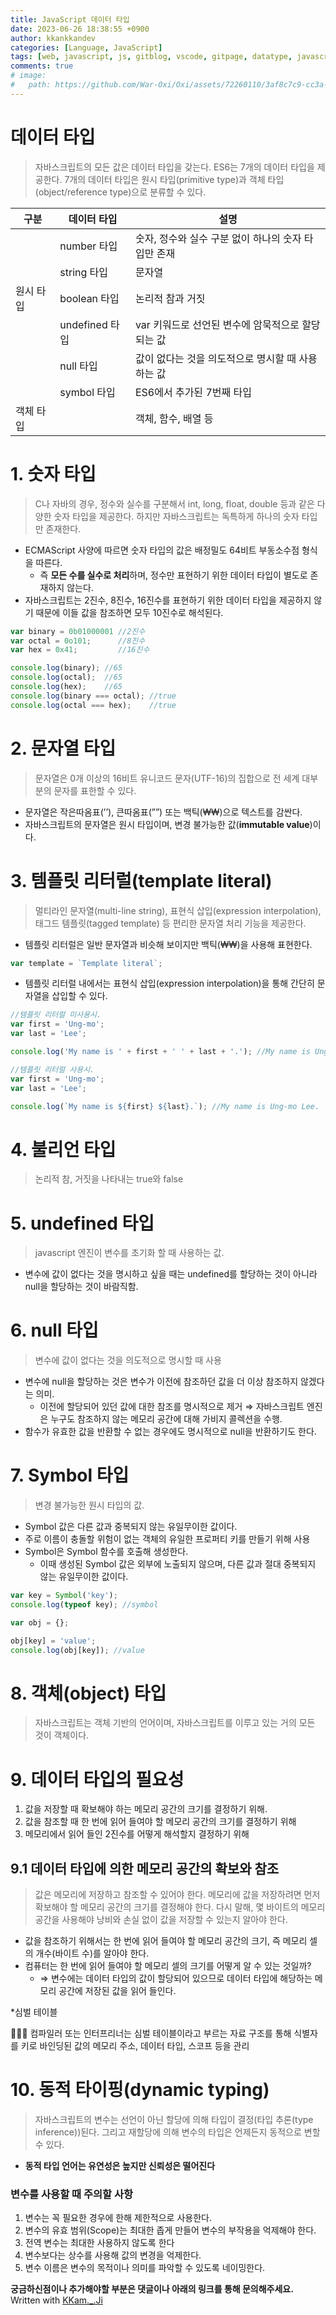 ```yaml
---
title: JavaScript 데이터 타입
date: 2023-06-26 18:38:55 +0900
author: kkankkandev
categories: [Language, JavaScript]
tags: [web, javascript, js, gitblog, vscode, gitpage, datatype, javascript data type]     # TAG names should always be lowercase
comments: true
# image:
#   path: https://github.com/War-Oxi/Oxi/assets/72260110/3af8c7c9-cc3a-4fed-84d5-c736bad8ba53
---
```


# 데이터 타입

> 자바스크립트의 모든 값은 데이터 타입을 갖는다. ES6는 7개의 데이터 타입을 제공한다. 7개의 데이터 타입은 원시 타입(primitive type)과 객체 타입(object/reference type)으로 분류할 수 있다.
> 

| 구분 | 데이터 타입 | 설명 |
| --- | --- | --- |
|  | number 타입 | 숫자, 정수와 실수 구분 없이 하나의 숫자 타입만 존재 |
|  | string 타입 | 문자열 |
| 원시 타입 | boolean 타입 | 논리적 참과 거짓 |
|  | undefined 타입 |  var 키워드로 선언된 변수에 암묵적으로 할당되는 값 |
|  | null 타입 | 값이 없다는 것을 의도적으로 명시할 때 사용하는 값 |
|  | symbol 타입 | ES6에서 추가된 7번째 타입 |
| 객체 타입 |  | 객체, 함수, 배열 등 |

# 1. 숫자 타입

> C나 자바의 경우, 정수와 실수를 구분해서 int, long, float, double 등과 같은 다양한 숫자 타입을 제공한다. 하지만 자바스크립트는 독특하게 하나의 숫자 타입만 존재한다.
> 
- ECMAScript 사양에 따르면 숫자 타입의 값은 배정밀도 64비트 부동소수점 형식을 따른다.
    - 즉 **모든 수를 실수로 처리**하며, 정수만 표현하기 위한 데이터 타입이 별도로 존재하지 않는다.
- 자바스크립트는 2진수, 8진수, 16진수를 표현하기 위한 데이터 타입을 제공하지 않기 때문에 이들 값을 참조하면 모두 10진수로 해석된다.
    
```javascript
var binary = 0b01000001 //2진수
var octal = 0o101;      //8진수
var hex = 0x41;         //16진수

console.log(binary); //65
console.log(octal);  //65
console.log(hex);    //65
console.log(binary === octal); //true
console.log(octal === hex);    //true
```


# 2. 문자열 타입

> 문자열은 0개 이상의 16비트 유니코드 문자(UTF-16)의 집합으로 전 세계 대부분의 문자를 표한할 수 있다.
> 
- 문자열은 작은따옴표(’’), 큰따옴표(””) 또는 백틱(₩₩)으로 텍스트를 감싼다.
- 자바스크립트의 문자열은 원시 타입이며, 변경 불가능한 값(**immutable value**)이다.

# 3. 템플릿 리터럴(template literal)

> 멀티라인 문자열(multi-line string), 표현식 삽입(expression interpolation), 태그드 템플릿(tagged template) 등 편리한 문자열 처리 기능을 제공한다.
> 
- 템플릿 리터럴은 일반 문자열과 비슷해 보이지만 백틱(₩₩)을 사용해 표현한다.
    
```javascript
var template = `Template literal`;
```
    
- 템플릿 리터럴 내에서는 표현식 삽입(expression interpolation)을 통해 간단히 문자열을 삽입할 수 있다.

```javascript
//템플릿 리터럴 미사용시.
var first = 'Ung-mo';
var last = 'Lee';

console.log('My name is ' + first + ' ' + last + '.'); //My name is Ung-mo Lee.

//템플릿 리터럴 사용시.
var first = 'Ung-mo';
var last = 'Lee';

console.log(`My name is ${first} ${last}.`); //My name is Ung-mo Lee.
```

# 4. 불리언 타입

> 논리적 참, 거짓을 나타내는 true와 false
> 

# 5. undefined 타입

> javascript 엔진이 변수를 초기화 할 때 사용하는 값.
> 
- 변수에 값이 없다는 것을 명시하고 싶을 때는 undefined를 할당하는 것이 아니라 null을 할당하는 것이 바람직함.

# 6. null 타입

> 변수에 값이 없다는 것을 의도적으로 명시할 때 사용
> 
- 변수에 null을 할당하는 것은 변수가 이전에 참조하던 값을 더 이상 참조하지 않겠다는 의미.
    - 이전에 할당되어 있던 값에 대한 참조를 명시적으로 제거 ⇒ 자바스크립트 엔진은 누구도 참조하지 않는 메모리 공간에 대해 가비지 콜렉션을 수행.
- 함수가 유효한 값을 반환할 수 없는 경우에도 명시적으로 null을 반환하기도 한다.

# 7. Symbol 타입

> 변경 불가능한 원시 타입의 값.
> 
- Symbol 값은 다른 값과 중복되지 않는 유일무이한 값이다.
- 주로 이름이 충돌할 위험이 없는 객체의 유일한 프로퍼티 키를 만들기 위해 사용
- Symbol은 Symbol 함수를 호출해 생성한다.
    - 이때 생성된 Symbol 값은 외부에 노출되지 않으며, 다른 값과 절대 중복되지 않는 유일무이한 값이다.
    
```javascript
var key = Symbol('key');
console.log(typeof key); //symbol

var obj = {};

obj[key] = 'value';
console.log(obj[key]); //value
```
    

# 8. 객체(object) 타입

> 자바스크립트는 객체 기반의 언어이며, 자바스크립트를 이루고 있는 거의 모든 것이 객체이다.
> 

# 9. 데이터 타입의 필요성

1. 값을 저장할 때 확보해야 하는 메모리 공간의 크기를 결정하기 위해.
2. 값을 참조할 때 한 번에 읽어 들여야 할 메모리 공간의 크기를 결정하기 위해
3. 메모리에서 읽어 들인 2진수를 어떻게 해석할지 결정하기 위해

## 9.1 데이터 타입에 의한 메모리 공간의 확보와 참조

> 값은 메모리에 저장하고 참조할 수 있어야 한다. 메모리에 값을 저장하려면 먼저 확보해야 할 메모리 공간의 크기를 결정해야 한다. 다시 말해, 몇 바이트의 메모리 공간을 사용해야 낭비와 손실 없이 값을 저장할 수 있는지 알아야 한다.
> 
- 값을 참조하기 위해서는 한 번에 읽어 들여야 할 메모리 공간의 크기, 즉 메모리 셀의 개수(바이트 수)를 알아야 한다.
- 컴퓨터는 한 번에 읽어 들여야 할 메모리 셀의 크기를 어떻게 알 수 있는 것일까?
    - ⇒ 변수에는 데이터 타입의 값이 할당되어 있으므로 데이터 타입에 해당하는 메모리 공간에 저장된 값을 읽어 들인다.

*심벌 테이블

<aside>
👨🏽‍🦯 컴파일러 또는 인터프리너는 심벌 테이블이라고 부르는 자료 구조를 통해 식별자를 키로 바인딩된 값의 메모리 주소, 데이터 타입, 스코프 등을 관리

</aside>

# 10. 동적 타이핑(dynamic typing)

> 자바스크립트의 변수는 선언이 아닌 할당에 의해 타입이 결정(타입 추론(type inference))된다.
그리고 재할당에 의해 변수의 타입은 언제든지 동적으로 변할 수 있다.
> 
- **동적 타입 언어는 유연성은 높지만 신뢰성은 떨어진다**

### 변수를 사용할 때 주의할 사항

1. 변수는 꼭 필요한 경우에 한해 제한적으로 사용한다.
2. 변수의 유효 범위(Scope)는 최대한 좁게 만들어 변수의 부작용을 억제해야 한다.
3. 전역 변수는 최대한 사용하지 않도록 한다
4. 변수보다는 상수를 사용해 값의 변경을 억제한다.
5. 변수 이름은 변수의 목적이나 의미를 파악할 수 있도록 네이밍한다.


<strong>궁금하신점이나 추가해야할 부분은 댓글이나 아래의 링크를 통해 문의해주세요.</strong>   
Written with [KKam.\_\.Ji](https://www.instagram.com/kkam._.ji/)
